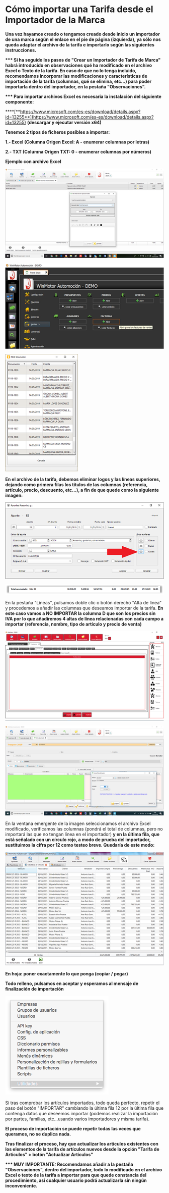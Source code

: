 # Cómo importar una Tarifa desde el Importador de la Marca

**Una vez hayamos creado o tengamos creado desde inicio un importador de una marca según el enlace en el pie de página \(izquierda\), ya sólo nos queda adaptar el archivo de la tarifa e importarlo según las siguientes instrucciones.**

**\*\*\* Si ha seguido los pasos de "Crear un Importador de Tarifa de Marca" habrá introducido en observaciones qué ha modificado en el archivo Excel o Texto de la tarifa. En caso de que no lo tenga incluido, recomendamos incorporar las modificaciones y características de importación de la tarifa \(columnas, qué se elimina, etc...\) para poder importarla dentro del importador, en la pestaña "Observaciones".**

**\*\*\* Para importar archivos Excel es necesaria la instalación del siguiente componente:**

\*\*\*\*[**https://www.microsoft.com/es-es/download/details.aspx?id=13255**](https://www.microsoft.com/es-es/download/details.aspx?id=13255) **\(descargar y ejecutar versión x64\)**

**Tenemos 2 tipos de ficheros posibles a importar:**

**1.- Excel \(Columna Origen Excel: A - enumerar columnas por letras\)**

**2.- TXT \(Columna Origen TXT: 0 - enumerar columnas por números\)**

**Ejemplo con archivo Excel**

![ARCHIVOS EXCEL: COLUMNA ORIGEN A \(ENUMERAR COLUMNAS CON LETRAS\)](../../.gitbook/assets/image%20%2833%29.png)

![ARCHIVOS TXT: COLUMNA ORIGEN 0 \(ENUMERAR COLUMNAS CON N&#xDA;MEROS\)](../../.gitbook/assets/image%20%28100%29.png)

![Tarifa sin modificar](../../.gitbook/assets/image%20%28458%29.png)

**En el archivo de la tarifa, debemos eliminar logos y las líneas superiores, dejando como primera filas los títulos de las columnas \(referencia, artículo, precio, descuento, etc...\), a fin de que quede como la siguiente imagen:**

![Tarifa modificada](../../.gitbook/assets/image%20%28262%29.png)

![](../../.gitbook/assets/image%20%28140%29.png)

En la pestaña "Líneas", pulsamos doble clic o botón derecho "Alta de línea" y procedemos a añadir las columnas que deseamos importar de la tarifa. **En este caso vamos a NO IMPORTAR la columna D que son los precios sin IVA por lo que añadiremos 4 altas de línea relacionadas con cada campo a importar \(referencia, nombre, tipo de artículo y precio de venta\)**

![Una vez rellenos los datos, preparado el archivo de la tarifa seg&#xFA;n las instrucciones y a&#xF1;adidas las l&#xED;neas, pulsamos en el bot&#xF3;n &quot;IMPORTAR&quot;](../../.gitbook/assets/image%20%28382%29.png)

![](../../.gitbook/assets/image%20%28123%29.png)

En la ventana emergente de la imagen seleccionamos el archivo Excel modificado, verificamos las columnas \(pondrá el total de columnas, pero no importará las que no tengan línea en el importador\) **y en la última fila, que está señalado con un círculo rojo, a modo de prueba del importador, sustituimos la cifra por 12 como testeo breve. Quedaría de este modo:**

![](../../.gitbook/assets/image%20%28218%29.png)

**En hoja: poner exactamente lo que ponga \(copiar / pegar\)**

**Todo relleno, pulsamos en aceptar y esperamos al mensaje de finalización de importación**

![](../../.gitbook/assets/image%20%28274%29.png)

Si tras comprobar los artículos importados, todo queda perfecto, repetir el paso del botón "IMPORTAR" cambiando la última fila 12 por la última fila que contenga datos que deseemos importar \(podemos realizar la importación por partes, familias, etc...usando varios importadores y misma tarifa\).

**El proceso de importación se puede repetir todas las veces que queramos, no se duplica nada.** 

**Tras finalizar el proceso, hay que actualizar los artículos existentes con los elementos de la tarifa de artículos nuevos desde la opción "Tarifa de Artículos" &gt; botón "Actualizar Artículos"**

**\*\*\* MUY IMPORTANTE: Recomendamos añadir a la pestaña "Observaciones", dentro del importador, todo lo modificado en el archivo Excel o texto de la tarifa a importar para que quede constancia del procedimiento, así cualquier usuario podrá actualizarla sin ningún inconveniente.**[  
](https://winmotor.gitbook.io/project/~/drafts/-LUFfE7ntUBm_NjWthNB/primary/faq/es-posible-borrar-cualquier-factura-1)

